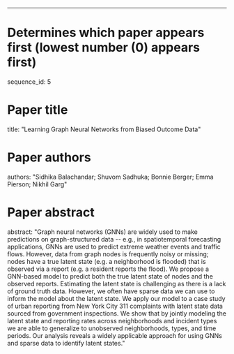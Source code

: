 --- 
# Determines which paper appears first (lowest number (0) appears first)
sequence_id: 5

# Paper title 
title: "Learning Graph Neural Networks from Biased Outcome Data"

# Paper authors 
authors: "Sidhika Balachandar; Shuvom Sadhuka; Bonnie Berger; Emma Pierson; Nikhil Garg"

# Paper abstract 
abstract: "Graph neural networks (GNNs) are widely used to make predictions on graph-structured data -- e.g., in spatiotemporal forecasting applications, GNNs are used to predict extreme weather events and traffic flows. However, data from graph nodes is frequently noisy or missing; nodes have a true latent state (e.g. a neighborhood is flooded) that is observed via a report (e.g. a resident reports the flood). We propose a GNN-based model to predict both the true latent state of nodes and the observed reports. Estimating the latent state is challenging as there is a lack of ground truth data. However, we often have sparse data we can use to inform the model about the latent state. We apply our model to a case study of urban reporting from New York City 311 complaints with latent state data sourced from government inspections. We show that by jointly modeling the latent state and reporting rates across neighborhoods and incident types we are able to generalize to unobserved neighborhoods, types, and time periods. Our analysis reveals a widely applicable approach for using GNNs and sparse data to identify latent states."

